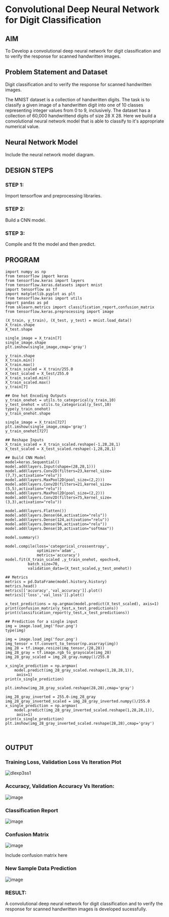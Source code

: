 # Convolutional Deep Neural Network for Digit Classification

## AIM

To Develop a convolutional deep neural network for digit classification and to verify the response for scanned handwritten images.

## Problem Statement and Dataset
Digit classification and to verify the response for scanned handwritten images.

The MNIST dataset is a collection of handwritten digits. The task is to classify a given image of a handwritten digit into one of 10 classes representing integer values from 0 to 9, inclusively. The dataset has a collection of 60,000 handwrittend digits of size 28 X 28. Here we build a convolutional neural network model that is able to classify to it's appropriate numerical value.

## Neural Network Model

Include the neural network model diagram.

## DESIGN STEPS

### STEP 1:
Import tensorflow and preprocessing libraries.

### STEP 2:
Build a CNN model.
### STEP 3:
Compile and fit the model and then predict.



## PROGRAM

```
import numpy as np
from tensorflow import keras
from tensorflow.keras import layers
from tensorflow.keras.datasets import mnist
import tensorflow as tf
import matplotlib.pyplot as plt
from tensorflow.keras import utils
import pandas as pd
from sklearn.metrics import classification_report,confusion_matrix
from tensorflow.keras.preprocessing import image

(X_train, y_train), (X_test, y_test) = mnist.load_data()
X_train.shape
X_test.shape

single_image = X_train[7]
single_image.shape
plt.imshow(single_image,cmap='gray')

y_train.shape
X_train.min()
X_train.max()
X_train_scaled = X_train/255.0
X_test_scaled = X_test/255.0
X_train_scaled.min()
X_train_scaled.max()
y_train[7]

## One hot Encoding Outputs
y_train_onehot = utils.to_categorical(y_train,10)
y_test_onehot = utils.to_categorical(y_test,10)
type(y_train_onehot)
y_train_onehot.shape

single_image = X_train[727]
plt.imshow(single_image,cmap='gray')
y_train_onehot[727]

## Reshape Inputs
X_train_scaled = X_train_scaled.reshape(-1,28,28,1)
X_test_scaled = X_test_scaled.reshape(-1,28,28,1)

## Build CNN Model
model=keras.Sequential()
model.add(layers.Input(shape=(28,28,1)))
model.add(layers.Conv2D(filters=23,kernel_size=(7,7),activation="relu"))
model.add(layers.MaxPool2D(pool_size=(2,2)))
model.add(layers.Conv2D(filters=21,kernel_size=(5,5),activation="relu"))
model.add(layers.MaxPool2D(pool_size=(2,2)))
model.add(layers.Conv2D(filters=75,kernel_size=(3,3),activation="relu"))

model.add(layers.Flatten())
model.add(layers.Dense(64,activation="relu"))
model.add(layers.Dense(124,activation="relu"))
model.add(layers.Dense(94,activation="relu"))
model.add(layers.Dense(10,activation="softmax"))

model.summary()

model.compile(loss='categorical_crossentropy',
              optimizer='adam',
              metrics='accuracy')
model.fit(X_train_scaled ,y_train_onehot, epochs=8,
          batch_size=70,
          validation_data=(X_test_scaled,y_test_onehot))

## Metrics
metrics = pd.DataFrame(model.history.history)
metrics.head()
metrics[['accuracy','val_accuracy']].plot()
metrics[['loss','val_loss']].plot()

x_test_predictions = np.argmax(model.predict(X_test_scaled), axis=1)
print(confusion_matrix(y_test,x_test_predictions))
print(classification_report(y_test,x_test_predictions))

## Prediction for a single input
img = image.load_img('four.png')
type(img)

img = image.load_img('four.png')
img_tensor = tf.convert_to_tensor(np.asarray(img))
img_28 = tf.image.resize(img_tensor,(28,28))
img_28_gray = tf.image.rgb_to_grayscale(img_28)
img_28_gray_scaled = img_28_gray.numpy()/255.0

x_single_prediction = np.argmax(
    model.predict(img_28_gray_scaled.reshape(1,28,28,1)),
     axis=1)
print(x_single_prediction)

plt.imshow(img_28_gray_scaled.reshape(28,28),cmap='gray')

img_28_gray_inverted = 255.0-img_28_gray
img_28_gray_inverted_scaled = img_28_gray_inverted.numpy()/255.0
x_single_prediction = np.argmax(
    model.predict(img_28_gray_inverted_scaled.reshape(1,28,28,1)),
     axis=1)
print(x_single_prediction)
plt.imshow(img_28_gray_inverted_scaled.reshape(28,28),cmap='gray')



```

## OUTPUT

### Training Loss, Validation Loss Vs Iteration Plot
![dlexp3ss1](https://github.com/anithapalani2123/mnist-classification/assets/94184990/a8bf57ab-4584-4fcb-ad19-9f4638f7041d)


### Accuracy, Validation Accuracy Vs Iteration:
![image](https://github.com/anithapalani2123/mnist-classification/assets/94184990/fb63e40f-55a0-468a-8031-dc3224b88d45)


### Classification Report
![image](https://github.com/anithapalani2123/mnist-classification/assets/94184990/53672ab5-ee6d-4db8-9fb9-f873bfef8df6)



### Confusion Matrix
![image](https://github.com/anithapalani2123/mnist-classification/assets/94184990/82fa0d66-af03-46d6-8d0b-074ae5ead562)

Include confusion matrix here

### New Sample Data Prediction
![image](https://github.com/anithapalani2123/mnist-classification/assets/94184990/fa082475-0713-4f8c-a66f-ceba7b09d964)

### RESULT:
A convolutional deep neural network for digit classification and to verify the response for scanned handwritten images is developed sucessfully.


